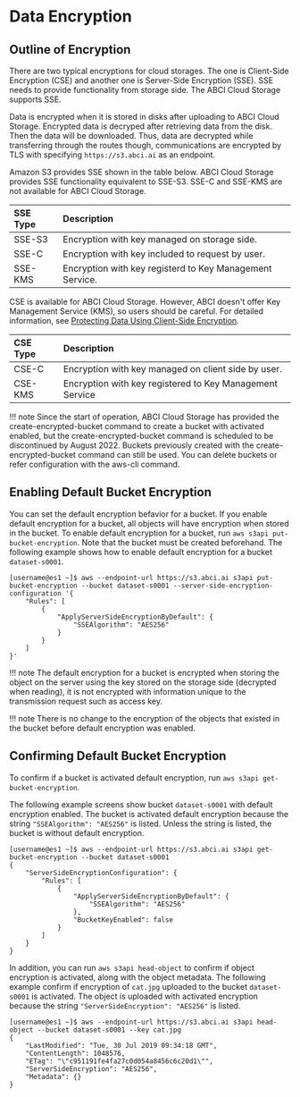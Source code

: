 
# Data Encryption

## Outline of Encryption

There are two typical encryptions for cloud storages. The one is Client-Side Encryption (CSE) and another one is Server-Side Encryption (SSE). SSE needs to provide functionality from storage side. The ABCI Cloud Storage supports SSE.

Data is encrypted when it is stored in disks after uploading to ABCI Cloud Storage. Encrypted data is decryped after retrieving data from the disk. Then the data will be downloaded. Thus, data are decrypted while transferring through the routes though, communications are encrypted by TLS with specifying `https://s3.abci.ai` as an endpoint.

Amazon S3 provides SSE shown in the table below. ABCI Cloud Storage provides SSE functionality equivalent to SSE-S3. SSE-C and SSE-KMS are not available for ABCI Cloud Storage.

| SSE Type | Description |
| :-- | :-- |
| SSE-S3 | Encryption with key managed on storage side. |
| SSE-C | Encryption with key included to request by user. |
| SSE-KMS | Encryption with key registerd to Key Management Service. |

CSE is available for ABCI Cloud Storage. However, ABCI doesn't offer Key Management Service (KMS), so users should be careful.
For detailed information, see [Protecting Data Using Client-Side Encryption](https://docs.aws.amazon.com/AmazonS3/latest/dev/UsingClientSideEncryption.html).

| CSE Type | Description |
| :-- | :-- |
| CSE-C | Encryption with key managed on client side by user. |
| CSE-KMS | Encryption with key registered to Key Management Service |

!!! note
    Since the start of operation, ABCI Cloud Storage has provided the create-encrypted-bucket command to create a bucket with activated enabled, but the create-encrypted-bucket command is scheduled to be discontinued by August 2022.
    Buckets previously created with the create-encrypted-bucket command can still be used. You can delete buckets or refer configuration with the aws-cli command.


## Enabling Default Bucket Encryption

You can set the default encryption befavior for a bucket. If you enable default encryption for a bucket, all objects will have encryption when stored in the bucket.
To enable default encryption for a bucket, run `aws s3api put-bucket-encryption`. Note that the bucket must be created beforehand.
The following example shows how to enable default encryption for a bucket `dataset-s0001`.

```
[username@es1 ~]$ aws --endpoint-url https://s3.abci.ai s3api put-bucket-encryption --bucket dataset-s0001 --server-side-encryption-configuration '{
    "Rules": [
        {
            "ApplyServerSideEncryptionByDefault": {
                "SSEAlgorithm": "AES256"
            }
        }
    ]
}'
```

!!! note
    The default encryption for a bucket is encrypted when storing the object on the server using the key stored on the storage side (decrypted when reading), it is not encrypted with information unique to the transmission request such as access key.

!!! note
    There is no change to the encryption of the objects that existed in the bucket before default encryption was enabled.


## Confirming Default Bucket Encryption

To confirm if a bucket is activated default encryption, run `aws s3api get-bucket-encryption`.

The following example screens show bucket `dataset-s0001` with default encryption enabled. The bucket is activated default encryption because the string `"SSEAlgorithm": "AES256"` is listed. Unless the string is listed, the bucket is without default encryption.

```
[username@es1 ~]$ aws --endpoint-url https://s3.abci.ai s3api get-bucket-encryption --bucket dataset-s0001
{
    "ServerSideEncryptionConfiguration": {
        "Rules": [
            {
                "ApplyServerSideEncryptionByDefault": {
                    "SSEAlgorithm": "AES256"
                },
                "BucketKeyEnabled": false
            }
        ]
    }
}
```

In addition, you can run `aws s3api head-object` to confirm if object encryption is activated, along with the object metadata.
The following example confirm if encryption of `cat.jpg` uploaded to the bucket `dataset-s0001` is activated.
The object is uploaded with activated encryption because the string `"ServerSideEncryption": "AES256"` is listed.

```
[username@es1 ~]$ aws --endpoint-url https://s3.abci.ai s3api head-object --bucket dataset-s0001 --key cat.jpg
{
    "LastModified": "Tue, 30 Jul 2019 09:34:18 GMT",
    "ContentLength": 1048576,
    "ETag": "\"c951191fe4fa27c0d054a8456c6c20d1\"",
    "ServerSideEncryption": "AES256",
    "Metadata": {}
}
```

<!-- CSE? -->
